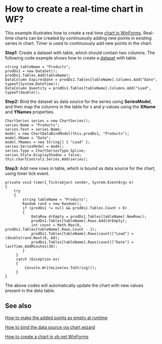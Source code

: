 # How to create a real-time chart in WF?

This example illustrates how to create a real time [chart in WinForms](https://help.syncfusion.com/windowsforms/chart/getting-started). Real-time charts can be created by continuously adding new points in existing series in chart. Timer is used to continuously add new points in the chart.

**Step1:** Create a dataset with table, which should contain two columns. The following code example shows how to create a [dataset](https://help.syncfusion.com/windowsforms/chart/chart-data#binding-a-dataset-to-the-chart) with table.
```
string tableName = "Products";
prodDs1 = new DataSet();
prodDs1.Tables.Add(tableName);
DataColumn ExpiresDate = prodDs1.Tables[tableName].Columns.Add("Date", typeof(System.DateTime));
DataColumn Quantity = prodDs1.Tables[tableName].Columns.Add("Load", typeof(double));
```

**Step2:** Bind the dataset as data source for the series using **SeriesModel**, and then map the columns in the table for x and y-values using the **XName** and **YNames** properties.
```
ChartSeries series = new ChartSeries();
series.Name = "Products";
series.Text = series.Name;
model = new ChartDataBindModel(this.prodDs1, "Products");
model.XName = "Date";
model.YNames = new String[] { "Load" };
series.SeriesModel = model;
series.Type = ChartSeriesType.Spline;
series.Style.DisplayShadow = false;
this.chartControl1.Series.Add(series);
```

**Step3:** Add new rows in table, which is bound as data source for the chart, using timer tick event.
```
private void timer1_Tick(object sender, System.EventArgs e)
{
    try
    {
        string tableName = "Products";
        Random rand = new Random();
        if (prodDs1 != null && prodDs1.Tables.Count > 0)
        {
            DataRow drEmpty = prodDs1.Tables[tableName].NewRow();
            prodDs1.Tables[tableName].Rows.Add(drEmpty);
            int count = Math.Max(0, prodDs1.Tables[tableName].Rows.Count - 1);
            prodDs1.Tables[tableName].Rows[count]["Load"] = (double)rand.Next(0, 60);
            prodDs1.Tables[tableName].Rows[count]["Date"] = lastTime.AddMinutes(30);
        }
     }
     catch (Exception ex)
     {
         Console.WriteLine(ex.ToString());
     }
}
```
The above codes will automatically update the chart with new values present in the data table.

## See also

[How to make the added points as empty at runtime](https://www.syncfusion.com/kb/9498/how-to-make-added-points-as-empty-at-runtime)

[How to bind the data source via chart wizard](https://www.syncfusion.com/kb/7680/how-to-bind-the-data-source-via-chart-wizard)

[How to create a chart in vb.net WinForms](https://www.syncfusion.com/kb/10806/how-to-create-chart-in-vb-net-windows-forms)
